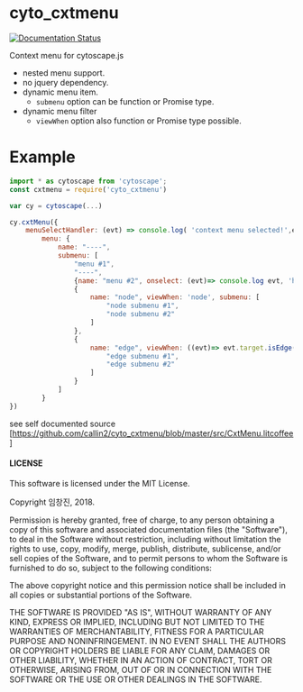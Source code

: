 # cyto_cxtmenu

[![Documentation Status](https://readthedocs.org/projects/cyto-cxtmenu/badge/?version=latest)](https://cyto-cxtmenu.readthedocs.io/ko/latest/?badge=latest)


Context menu for cytoscape.js

- nested menu support.
- no jquery dependency.
- dynamic menu item.
  - `submenu` option can be function or Promise type.
- dynamic menu filter
  - `viewWhen` option also function or Promise type possible.


# Example
```js
import * as cytoscape from 'cytoscape';
const cxtmenu = require('cyto_cxtmenu')

var cy = cytoscape(...)

cy.cxtMenu({
    menuSelectHandler: (evt) => console.log( 'context menu selected!',evt)
        menu: {
            name: "----",
            submenu: [
                "menu #1",
                "----",
                {name: "menu #2", onselect: (evt)=> console.log evt, 'hello from menu #2'},
                {
                    name: "node", viewWhen: 'node', submenu: [
                        "node submenu #1",
                        "node submenu #2"
                    ]
                },
                {
                    name: "edge", viewWhen: ((evt)=> evt.target.isEdge() ), submenu: ()=> [
                        "edge submenu #1",
                        "edge submenu #2"
                    ]
                }
            ]
        }
})
```

see self documented source [https://github.com/callin2/cyto_cxtmenu/blob/master/src/CxtMenu.litcoffee]


#### LICENSE

This software is licensed under the MIT License.

Copyright 임창진, 2018.

Permission is hereby granted, free of charge, to any person obtaining a
copy of this software and associated documentation files (the
"Software"), to deal in the Software without restriction, including
without limitation the rights to use, copy, modify, merge, publish,
distribute, sublicense, and/or sell copies of the Software, and to permit
persons to whom the Software is furnished to do so, subject to the
following conditions:

The above copyright notice and this permission notice shall be included
in all copies or substantial portions of the Software.

THE SOFTWARE IS PROVIDED "AS IS", WITHOUT WARRANTY OF ANY KIND, EXPRESS
OR IMPLIED, INCLUDING BUT NOT LIMITED TO THE WARRANTIES OF
MERCHANTABILITY, FITNESS FOR A PARTICULAR PURPOSE AND NONINFRINGEMENT. IN
NO EVENT SHALL THE AUTHORS OR COPYRIGHT HOLDERS BE LIABLE FOR ANY CLAIM,
DAMAGES OR OTHER LIABILITY, WHETHER IN AN ACTION OF CONTRACT, TORT OR
OTHERWISE, ARISING FROM, OUT OF OR IN CONNECTION WITH THE SOFTWARE OR THE
USE OR OTHER DEALINGS IN THE SOFTWARE.
